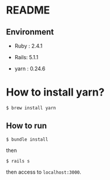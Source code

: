# README

## Environment

* Ruby : 2.4.1

* Rails: 5.1.1

* yarn : 0.24.6


# How to install yarn?
`$ brew install yarn`


## How to run

`$ bundle install`

then

`$ rails s`

then access to `localhost:3000`.

